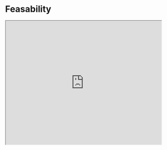 # Feasability 

<iframe src="https://docs.google.com/presentation/d/1ZH7nWJKULrmwyYZNJSP_ISHS-OIm1WQ13kSW3MOqtBs/edit#slide=id.g28479fb249f_2_1158" width="100%" height="400px"></iframe>